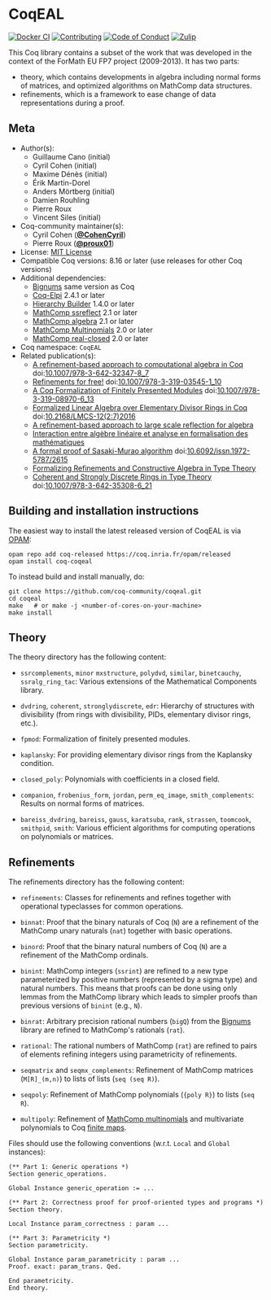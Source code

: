 <!---
This file was generated from `meta.yml`, please do not edit manually.
Follow the instructions on https://github.com/coq-community/templates to regenerate.
--->
# CoqEAL

[![Docker CI][docker-action-shield]][docker-action-link]
[![Contributing][contributing-shield]][contributing-link]
[![Code of Conduct][conduct-shield]][conduct-link]
[![Zulip][zulip-shield]][zulip-link]

[docker-action-shield]: https://github.com/coq-community/coqeal/actions/workflows/docker-action.yml/badge.svg?branch=master
[docker-action-link]: https://github.com/coq-community/coqeal/actions/workflows/docker-action.yml

[contributing-shield]: https://img.shields.io/badge/contributions-welcome-%23f7931e.svg
[contributing-link]: https://github.com/coq-community/manifesto/blob/master/CONTRIBUTING.md

[conduct-shield]: https://img.shields.io/badge/%E2%9D%A4-code%20of%20conduct-%23f15a24.svg
[conduct-link]: https://github.com/coq-community/manifesto/blob/master/CODE_OF_CONDUCT.md

[zulip-shield]: https://img.shields.io/badge/chat-on%20zulip-%23c1272d.svg
[zulip-link]: https://coq.zulipchat.com/#narrow/stream/237663-coq-community-devs.20.26.20users



This Coq library contains a subset of the work that was developed in the context
of the ForMath EU FP7 project (2009-2013). It has two parts:
- theory, which contains developments in algebra including normal forms of matrices,
  and optimized algorithms on MathComp data structures.
- refinements, which is a framework to ease change of data representations during a proof.

## Meta

- Author(s):
  - Guillaume Cano (initial)
  - Cyril Cohen (initial)
  - Maxime Dénès (initial)
  - Érik Martin-Dorel
  - Anders Mörtberg (initial)
  - Damien Rouhling
  - Pierre Roux
  - Vincent Siles (initial)
- Coq-community maintainer(s):
  - Cyril Cohen ([**@CohenCyril**](https://github.com/CohenCyril))
  - Pierre Roux ([**@proux01**](https://github.com/proux01))
- License: [MIT License](LICENSE)
- Compatible Coq versions: 8.16 or later (use releases for other Coq versions)
- Additional dependencies:
  - [Bignums](https://github.com/coq/bignums) same version as Coq
  - [Coq-Elpi](https://github.com/LPCIC/coq-elpi) 2.4.1 or later
  - [Hierarchy Builder](https://github.com/math-comp/hierarchy-builder) 1.4.0 or later
  - [MathComp ssreflect](https://math-comp.github.io) 2.1 or later
  - [MathComp algebra](https://math-comp.github.io) 2.1 or later
  - [MathComp Multinomials](https://github.com/math-comp/multinomials) 2.0 or later
  - [MathComp real-closed](https://math-comp.github.io) 2.0 or later
- Coq namespace: `CoqEAL`
- Related publication(s):
  - [A refinement-based approach to computational algebra in Coq](https://hal.inria.fr/hal-00734505/document) doi:[10.1007/978-3-642-32347-8_7](https://doi.org/10.1007/978-3-642-32347-8_7)
  - [Refinements for free!](https://hal.inria.fr/hal-01113453/document) doi:[10.1007/978-3-319-03545-1_10](https://doi.org/10.1007/978-3-319-03545-1_10)
  - [A Coq Formalization of Finitely Presented Modules](https://hal.inria.fr/hal-01378905/document) doi:[10.1007/978-3-319-08970-6_13](https://doi.org/10.1007/978-3-319-08970-6_13)
  - [Formalized Linear Algebra over Elementary Divisor Rings in Coq](https://hal.inria.fr/hal-01081908/document) doi:[10.2168/LMCS-12(2:7)2016](https://doi.org/10.2168/LMCS-12(2:7)2016)
  - [A refinement-based approach to large scale reflection for algebra](https://hal.inria.fr/hal-01414881/document) 
  - [Interaction entre algèbre linéaire et analyse en formalisation des mathématiques](https://tel.archives-ouvertes.fr/tel-00986283/) 
  - [A formal proof of Sasaki-Murao algorithm](https://jfr.unibo.it/article/view/2615) doi:[10.6092/issn.1972-5787/2615](https://doi.org/10.6092/issn.1972-5787/2615)
  - [Formalizing Refinements and Constructive Algebra in Type Theory](http://hdl.handle.net/2077/37325) 
  - [Coherent and Strongly Discrete Rings in Type Theory](https://staff.math.su.se/anders.mortberg/papers/coherent.pdf) doi:[10.1007/978-3-642-35308-6_21](https://doi.org/10.1007/978-3-642-35308-6_21)

## Building and installation instructions

The easiest way to install the latest released version of CoqEAL
is via [OPAM](https://opam.ocaml.org/doc/Install.html):

```shell
opam repo add coq-released https://coq.inria.fr/opam/released
opam install coq-coqeal
```

To instead build and install manually, do:

``` shell
git clone https://github.com/coq-community/coqeal.git
cd coqeal
make   # or make -j <number-of-cores-on-your-machine> 
make install
```


## Theory

The theory directory has the following content:

- `ssrcomplements`, `minor` `mxstructure`, `polydvd`, `similar`,
  `binetcauchy`, `ssralg_ring_tac`: Various extensions of the
  Mathematical Components library.

- `dvdring`, `coherent`, `stronglydiscrete`, `edr`: Hierarchy of
  structures with divisibility (from rings with divisibility, PIDs,
  elementary divisor rings, etc.).

- `fpmod`: Formalization of finitely presented modules.

- `kaplansky`: For providing elementary divisor rings from the
  Kaplansky condition.

- `closed_poly`: Polynomials with coefficients in a closed field.

- `companion`, `frobenius_form`, `jordan`, `perm_eq_image`,
  `smith_complements`: Results on normal forms of matrices.

- `bareiss_dvdring`, `bareiss`, `gauss`, `karatsuba`, `rank`,
  `strassen`, `toomcook`, `smithpid`, `smith`: Various efficient
  algorithms for computing operations on polynomials or matrices.

## Refinements

The refinements directory has the following content:

- `refinements`: Classes for refinements and refines together with
  operational typeclasses for common operations.

- `binnat`: Proof that the binary naturals of Coq (`N`) are a refinement
  of the MathComp unary naturals (`nat`) together with basic operations.

- `binord`: Proof that the binary natural numbers of Coq (`N`) are a refinement
  of the MathComp ordinals.

- `binint`: MathComp integers (`ssrint`) are refined to a new type
  parameterized by positive numbers (represented by a sigma type) and
  natural numbers.  This means that proofs can be done using only
  lemmas from the MathComp library which leads to simpler proofs than
  previous versions of `binint` (e.g., `N`).

- `binrat`: Arbitrary precision rational numbers (`bigQ`) from the
  [Bignums](https://github.com/coq/bignums) library are refined to
  MathComp's rationals (`rat`).

- `rational`: The rational numbers of MathComp (`rat`) are refined to
  pairs of elements refining integers using parametricity of
  refinements.

- `seqmatrix` and `seqmx_complements`: Refinement of MathComp
  matrices (`M[R]_(m,n)`) to lists of lists (`seq (seq R)`).

- `seqpoly`: Refinement of MathComp polynomials (`{poly R}`) to lists (`seq R`).

- `multipoly`: Refinement of
  [MathComp multinomials](https://github.com/math-comp/multinomials)
  and multivariate polynomials to Coq
  [finite maps](https://github.com/coq/coq/blob/master/theories/FSets/FMapAVL.v).

Files should use the following conventions (w.r.t. `Local` and `Global` instances):

```coq
(** Part 1: Generic operations *)
Section generic_operations.

Global Instance generic_operation := ...

(** Part 2: Correctness proof for proof-oriented types and programs *)
Section theory.

Local Instance param_correctness : param ...

(** Part 3: Parametricity *)
Section parametricity.

Global Instance param_parametricity : param ...
Proof. exact: param_trans. Qed.

End parametricity.
End theory.
```
